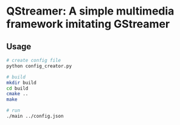 # QStreamer: A simple multimedia framework imitating GStreamer

## Usage
```bash
# create config file
python config_creator.py

# build
mkdir build
cd build
cmake ..
make

# run
./main ../config.json
```